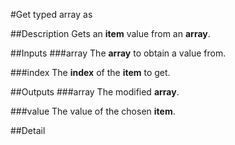 #Get typed array as

##Description
Gets an **item** value from an **array**.

##Inputs
###array
The **array** to obtain a value from.

###index
The **index** of the **item** to get.

##Outputs
###array
The modified **array**.

###value
The value of the chosen **item**.

##Detail

